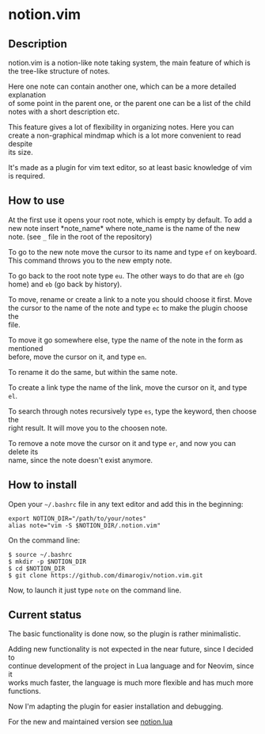 # notion.vim

## Description
notion.vim is a notion-like note taking system, the main feature of which is  
the tree-like structure of notes.  

Here one note can contain another one, which can be a more detailed explanation  
of some point in the parent one, or the parent one can be a list of the child  
notes with a short description etc.  

This feature gives a lot of flexibility in organizing notes. Here you can  
create a non-graphical mindmap which is a lot more convenient to read despite  
its size.  

It's made as a plugin for vim text editor, so at least basic knowledge of vim  
is required.  

## How to use

At the first use it opens your root note, which is empty by default. To add a  
new note insert \*note_name\* where note_name is the name of the new  
note. (see `_` file in the root of the repository)  

To go to the new note move the cursor to its name and type `ef` on keyboard.  
This command throws you to the new empty note.  

To go back to the root note type `eu`. The other ways to do that are `eh` (go  
home) and `eb` (go back by history).  

To move, rename or create a link to a note you should choose it first. Move  
the cursor to the name of the note and type `ec` to make the plugin choose the  
file.  

To move it go somewhere else, type the name of the note in the form as mentioned  
before, move the cursor on it, and type `en`.  

To rename it do the same, but within the same note.  

To create a link type the name of the link, move the cursor on it, and type  
`el`.  

To search through notes recursively type `es`, type the keyword, then choose the  
right result. It will move you to the choosen note.  

To remove a note move the cursor on it and type `er`, and now you can delete its  
name, since the note doesn't exist anymore.  

## How to install

Open your `~/.bashrc` file in any text editor and add this in the beginning:
```
export NOTION_DIR="/path/to/your/notes"
alias note="vim -S $NOTION_DIR/.notion.vim"
```

On the command line:
```
$ source ~/.bashrc
$ mkdir -p $NOTION_DIR
$ cd $NOTION_DIR
$ git clone https://github.com/dimarogiv/notion.vim.git
```

Now, to launch it just type `note` on the command line.

## Current status

The basic functionality is done now, so the plugin is rather minimalistic.

Adding new functionality is not expected in the near future, since I decided to  
continue development of the project in Lua language and for Neovim, since it  
works much faster, the language is much more flexible and has much more  
functions.  

Now I'm adapting the plugin for easier installation and debugging.  

For the new and maintained version see [notion.lua](https://github.com/dimarogiv/notion.lua)
